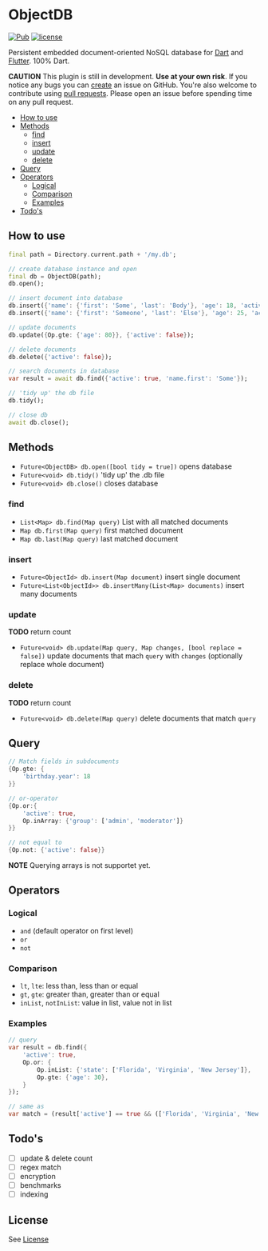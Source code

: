 # ObjectDB

[![Pub](https://img.shields.io/pub/v/objectdb.svg)](https://pub.dartlang.org/packages/objectdb)
[![license](https://img.shields.io/github/license/netz-chat/objectdb.svg)](https://github.com/netz-chat/objectdb/blob/master/LICENSE)

Persistent embedded document-oriented NoSQL database for [Dart](https://www.dartlang.org/) and [Flutter](https://flutter.io/). 100% Dart.

**CAUTION** This plugin is still in development. **Use at your own risk**. If you notice any bugs you can [create](https://github.com/netz-chat/objectdb/issues/new 'Create issue') an issue on GitHub. You're also welcome to contribute using [pull requests](https://github.com/netz-chat/objectdb/compare 'Pull request'). Please open an issue before spending time on any pull request.


- [How to use](#how-to-use)
- [Methods](#methods)
    - [find](#find)
    - [insert](#insert)
    - [update](#update)
    - [delete](#delete)
- [Query](#query)
- [Operators](#operators)
    - [Logical](#logical)
    - [Comparison](#comparison)
    - [Examples](#examples)
- [Todo's](#todos)



## How to use
```dart
final path = Directory.current.path + '/my.db';

// create database instance and open
final db = ObjectDB(path);
db.open();

// insert document into database
db.insert({'name': {'first': 'Some', 'last': 'Body'}, 'age': 18, 'active': true);
db.insert({'name': {'first': 'Someone', 'last': 'Else'}, 'age': 25, 'active': false);

// update documents
db.update({Op.gte: {'age': 80}}, {'active': false});

// delete documents
db.delete({'active': false});

// search documents in database
var result = await db.find({'active': true, 'name.first': 'Some'});

// 'tidy up' the db file
db.tidy();

// close db
await db.close();
```

## Methods
- `Future<ObjectDB> db.open([bool tidy = true])` opens database
- `Future<void> db.tidy()` 'tidy up' the .db file
- `Future<void> db.close()` closes database

### find
- `List<Map> db.find(Map query)` List with all matched documents
- `Map db.first(Map query)` first matched document
- `Map db.last(Map query)` last matched document

### insert
- `Future<ObjectId> db.insert(Map document)` insert single document
- `Future<List<ObjectId>> db.insertMany(List<Map> documents)` insert many documents

### update
__TODO__ return count
- `Future<void> db.update(Map query, Map changes, [bool replace = false])` update documents that mach `query` with `changes` (optionally replace whole document)

### delete
__TODO__ return count
- `Future<void> db.delete(Map query)` delete documents that match `query`

## Query
```dart
// Match fields in subdocuments
{Op.gte: {
    'birthday.year': 18
}}

// or-operator
{Op.or:{
    'active': true,
    Op.inArray: {'group': ['admin', 'moderator']}
}}

// not equal to
{Op.not: {'active': false}}
```
**NOTE** Querying arrays is not supportet yet.

## Operators
### Logical
- `and` (default operator on first level)
- `or`
- `not`

### Comparison
- `lt`, `lte`: less than, less than or equal
- `gt`, `gte`: greater than, greater than or equal
- `inList`, `notInList`: value in list, value not in list

### Examples
```dart
// query
var result = db.find({
    'active': true,
    Op.or: {
        Op.inList: {'state': ['Florida', 'Virginia', 'New Jersey']},
        Op.gte: {'age': 30},
    }
});

// same as
var match = (result['active'] == true && (['Florida', 'Virginia', 'New Jersey'].contains(result['state']) || result['age'] >= 30));
```

## Todo's
- [ ] update & delete count
- [ ] regex match
- [ ] encryption
- [ ] benchmarks
- [ ] indexing

## License
See [License](https://github.com/netz-chat/objectdb/blob/master/LICENSE)